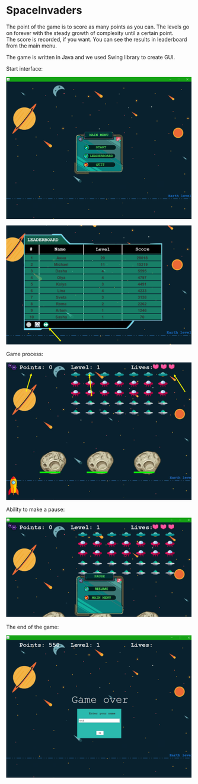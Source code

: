 <h1>SpaceInvaders</h1>
<p>The point of the game is to score as many points as you can. The levels go on forever with the steady growth of complexity until a certain point.<br />The score is recorded, if you want. You can see the results in leaderboard from the main menu.</p>
<p>The game is written in Java and we used Swing library to create GUI.</p>
<p>Start interface:</p>
<p><img src="/readme/img1.png" alt="Starter interface" width=500 /></p>
<p><img src="/readme/img2.png" alt="Starter interface" width=500 /></p>
<p>Game process:</p>
<p><img src="/readme/img3.png" alt="Game process" width=500 /></p>
<p>Ability to make a pause:</p>
<p><img src="/readme/img4.png" alt="Pause" width=500 /></p>
<p>The end of the game:</p>
<p><img src="/readme/img5.png" alt="Game over" width=500 /></p>
